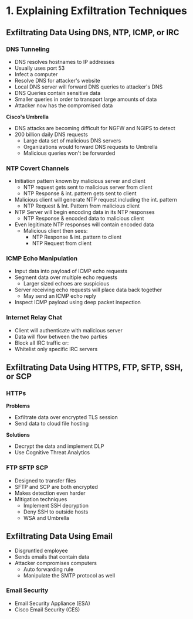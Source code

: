 # 1. Explaining Exfiltration Techniques

## Exfiltrating Data Using DNS, NTP, ICMP, or IRC

### DNS Tunneling

* DNS resolves hostnames to IP addresses
* Usually uses port 53
* Infect a computer
* Resolve DNS for attacker's website
* Local DNS server will forward DNS queries to attacker's DNS
* DNS Queries contain sensitive data
* Smaller queries in order to transport large amounts of data
* Attacker now has the compromised data

**Cisco's Umbrella**
* DNS attacks are becoming difficult for NGFW and NGIPS to detect
* 200 billion daily DNS requests
  * Large data set of malicious DNS servers
  * Organizations would forward DNS requests to Umbrella
  * Malicious queries won't be forwarded

### NTP Covert Channels

* Initiation pattern known by malicious server and client
  * NTP request gets sent to malicious server from client
  * NTP Response & int. pattern gets sent to client
* Malicious client will generate NTP request including the int. pattern
  * NTP Request & Int. Pattern from malicious client
* NTP Server will begin encoding data in its NTP responses
  * NTP Response & encoded data to malicious client
* Even legitimate NTP responses will contain encoded data
  * Malicious client then sees:
    * NTP Response & int. pattern to client
    * NTP Request from client

### ICMP Echo Manipulation

* Input data into payload of ICMP echo
requests
* Segment data over multiple echo requests
  * Larger sized echoes are suspicious
* Server receiving echo requests will place data back together
  * May send an ICMP echo reply
* Inspect ICMP payload using deep packet inspection

### Internet Relay Chat

* Client will authenticate with malicious server
* Data will flow between the two parties
* Block all IRC traffic or:
* Whitelist only specific IRC servers

## Exfiltrating Data Using HTTPS, FTP, SFTP, SSH, or SCP

### HTTPs

**Problems**
* Exfiltrate data over encrypted TLS session
* Send data to cloud file hosting

**Solutions**
* Decrypt the data and implement DLP
* Use Cognitive Threat Analytics

### FTP SFTP SCP

* Designed to transfer files
* SFTP and SCP are both encrypted
* Makes detection even harder
* Mitigation techniques
  * Implement SSH decryption
  * Deny SSH to outside hosts
  * WSA and Umbrella

## Exfiltrating Data Using Email

* Disgruntled employee
* Sends emails that contain data
* Attacker compromises computers
  * Auto forwarding rule
  * Manipulate the SMTP protocol as well

### Email Security

* Email Security Appliance (ESA)
* Cisco Email Security (CES)
